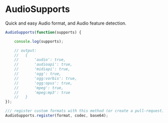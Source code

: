 # AudioSupports

Quick and easy Audio format, and Audio feature detection.

```js
AudioSupports(function(supports) {

	console.log(supports);

	// output:
	// 	 {
	// 		 'audio': true,
	// 		 'audioapi': true,
	// 		 'midiapi': true,
	// 		 'ogg': true,
	// 		 'ogg:vorbis': true,
	// 		 'ogg:opus': true,
	// 		 'mpeg': true,
	// 		 'mpeg:mp3': true
	// 	 }
});

/// register custom formats with this method (or create a pull-request)
AudioSupports.register(format, codec, base64);
```

